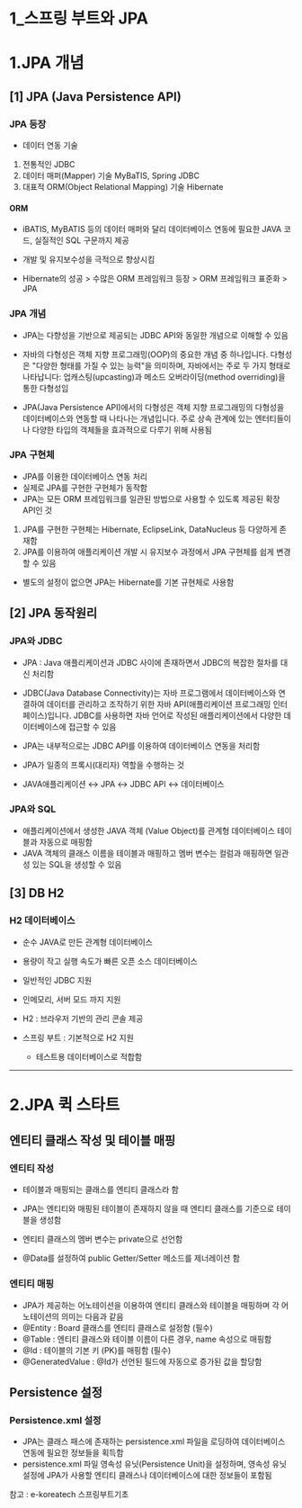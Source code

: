 # 1\_스프링 부트와 JPA

# 1.JPA 개념

## [1] JPA (Java Persistence API)

### JPA 등장

- 데이터 연동 기술

1. 전통적인 JDBC
2. 데이터 매퍼(Mapper) 기술 MyBaTIS, Spring JDBC
3. 대표적 ORM(Object Relational Mapping) 기술 Hibernate

#### ORM

- iBATIS, MyBATIS 등의 데이터 매퍼와 달리 데이터베이스 연동에 필요한 JAVA 코드, 실질적인 SQL 구문까지 제공
- 개발 및 유지보수성을 극적으로 향상시킴

- Hibernate의 성공 > 수많은 ORM 프레임워크 등장 > ORM 프레임워크 표준화 > JPA

### JPA 개념

- JPA는 다향성을 기반으로 제공되는 JDBC API와 동일한 개념으로 이해할 수 있음
- 자바의 다형성은 객체 지향 프로그래밍(OOP)의 중요한 개념 중 하나입니다. 다형성은 "다양한 형태를 가질 수 있는 능력"을 의미하며, 자바에서는 주로 두 가지 형태로 나타납니다: 업캐스팅(upcasting)과 메소드 오버라이딩(method overriding)을 통한 다형성임

- JPA(Java Persistence API)에서의 다형성은 객체 지향 프로그래밍의 다형성을 데이터베이스와 연동할 때 나타나는 개념입니다. 주로 상속 관계에 있는 엔터티들이나 다양한 타입의 객체들을 효과적으로 다루기 위해 사용됨

### JPA 구현체

- JPA를 이용한 데이터베이스 연동 처리
- 실제로 JPA를 구현한 구현체가 동작함
- JPA는 모든 ORM 프레임워크를 일관된 방법으로 사용할 수 있도록 제공된 확장 API인 것

1. JPA를 구현한 구현체는 Hibernate, EclipseLink, DataNucleus 등 다양하게 존재함
2. JPA를 이용하여 애플리케이션 개발 시 유지보수 과정에서 JPA 구현체를 쉽게 변경할 수 있음

- 별도의 설정이 없으면 JPA는 Hibernate를 기본 규현체로 사용함

## [2] JPA 동작원리

### JPA와 JDBC

- JPA : Java 애플리케이션과 JDBC 사이에 존재하면서 JDBC의 복잡한 절차를 대신 처리함

- JDBC(Java Database Connectivity)는 자바 프로그램에서 데이터베이스와 연결하여 데이터를 관리하고 조작하기 위한 자바 API(애플리케이션 프로그래밍 인터페이스)입니다. JDBC를 사용하면 자바 언어로 작성된 애플리케이션에서 다양한 데이터베이스에 접근할 수 있음

- JPA는 내부적으로는 JDBC API를 이용하여 데이터베이스 연동을 처리함
- JPA가 일종의 프록시(대리자) 역할을 수행하는 것
- JAVA애플리케이션 ↔ JPA ↔ JDBC API ↔ 데이터베이스

### JPA와 SQL

- 애플리케이션에서 생성한 JAVA 객체 (Value Object)를 관계형 데이터베이스 테이블과 자동으로 매핑함
- JAVA 객체의 클래스 이름을 테이블과 매핑하고 멤버 변수는 컬럼과 매핑하면 일관성 있는 SQL을 생성할 수 있음

## [3] DB H2

### H2 데이터베이스

- 순수 JAVA로 만든 관계형 데이터베이스
- 용량이 작고 실행 속도가 빠른 오픈 소스 데이터베이스

- 일반적인 JDBC 지원
- 인메모리, 서버 모드 까지 지원

- H2 : 브라우저 기반의 관리 콘솔 제공
- 스프링 부트 : 기본적으로 H2 지원
  - 테스트용 데이터베이스로 적합함

---

# 2.JPA 퀵 스타트

## 엔티티 클래스 작성 및 테이블 매핑

### 엔티티 작성

- 테이블과 매핑되는 클래스를 엔티티 클래스라 함
- JPA는 엔티티와 매핑된 테이블이 존재하지 않을 때 엔티티 클래스를 기준으로 테이블을 생성함

- 엔티티 클래스의 멤버 변수는 private으로 선언함
- @Data를 설정하여 public Getter/Setter 메소드를 제너레이션 함

### 엔티티 매핑

- JPA가 제공하는 어노테이션을 이용하여 엔티티 클래스와 테이블을 매핑하며 각 어노테이션의 의미는 다음과 같음
- @Entity : Board 클래스를 엔티티 클래스로 설정함 (필수)
- @Table : 엔티티 클래스와 테이블 이름이 다른 경우, name 속성으로 매핑함
- @Id : 테이블의 기본 키 (PK)를 매핑함 (필수)
- @GeneratedValue : @Id가 선언된 필드에 자동으로 증가된 값을 할당함

## Persistence 설정

### Persistence.xml 설정

- JPA는 클래스 패스에 존재하는 persistence.xml 파일을 로딩하여 데이터베이스 연동에 필요한 정보들을 획득함
- persistence.xml 파일 영속성 유닛(Persistence Unit)을 설정하며, 영속성 유닛 설정에 JPA가 사용할 엔티티 클래스나 데이터베이스에 대한 정보들이 포함됨

참고 : e-koreatech 스프링부트기초
